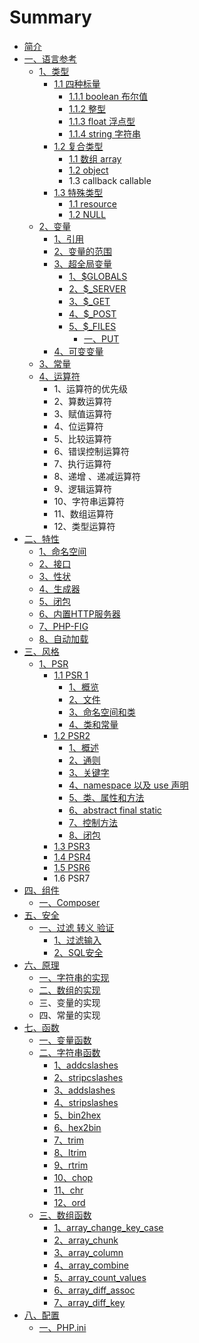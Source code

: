 # Summary

* [简介](README.md)
* [一、语言参考](yi-3001-yu-yan-can-kao.md)
  * [1、类型](yi-3001-yu-yan-can-kao/13001-lei-xing.md)
    * [1.1 四种标量](yi-3001-yu-yan-can-kao/13001-lei-xing/11-si-zhong-biao-liang.md)
      * [1.1.1 boolean 布尔值](yi-3001-yu-yan-can-kao/13001-lei-xing/11-si-zhong-biao-liang/111-boolean-bu-er-zhi.md)
      * [1.1.2 整型](yi-3001-yu-yan-can-kao/13001-lei-xing/11-si-zhong-biao-liang/112-zheng-xing.md)
      * [1.1.3 float 浮点型](yi-3001-yu-yan-can-kao/13001-lei-xing/11-si-zhong-biao-liang/113-float-fu-dian-xing.md)
      * [1.1.4 string 字符串](yi-3001-yu-yan-can-kao/13001-lei-xing/11-si-zhong-biao-liang/114-string-zi-fu-chuan.md)
    * [1.2 复合类型](yi-3001-yu-yan-can-kao/13001-lei-xing/12-fu-he-lei-xing.md)
      * [1.1 数组 array](yi-3001-yu-yan-can-kao/13001-lei-xing/12-fu-he-lei-xing/11-shu-zu-array.md)
      * [1.2 object](yi-3001-yu-yan-can-kao/13001-lei-xing/12-fu-he-lei-xing/12-object.md)
      * 1.3 callback callable
    * [1.3 特殊类型](yi-3001-yu-yan-can-kao/13001-lei-xing/13-te-shu-lei-xing.md)
      * [1.1 resource](yi-3001-yu-yan-can-kao/13001-lei-xing/13-te-shu-lei-xing/11-resource.md)
      * [1.2 NULL](yi-3001-yu-yan-can-kao/13001-lei-xing/13-te-shu-lei-xing/12-null.md)
  * [2、变量](yi-3001-yu-yan-can-kao/23001-bian-liang.md)
    * [1、引用](yi-3001-yu-yan-can-kao/23001-bian-liang/13001-yin-yong.md)
    * [2、变量的范围](yi-3001-yu-yan-can-kao/23001-bian-liang/23001-bian-liang-de-fan-wei.md)
    * [3、超全局变量](yi-3001-yu-yan-can-kao/23001-bian-liang/33001-chao-quan-ju-bian-liang.md)
      * [1、$GLOBALS](yi-3001-yu-yan-can-kao/23001-bian-liang/33001-chao-quan-ju-bian-liang/1-globals.md)
      * [2、$\_SERVER](yi-3001-yu-yan-can-kao/23001-bian-liang/33001-chao-quan-ju-bian-liang/2server.md)
      * [3、$\_GET](yi-3001-yu-yan-can-kao/23001-bian-liang/33001-chao-quan-ju-bian-liang/3get.md)
      * [4、$\_POST](yi-3001-yu-yan-can-kao/23001-bian-liang/33001-chao-quan-ju-bian-liang/4post.md)
      * [5、$\_FILES](yi-3001-yu-yan-can-kao/23001-bian-liang/33001-chao-quan-ju-bian-liang/5files.md)
        * [一、PUT](yi-3001-yu-yan-can-kao/23001-bian-liang/33001-chao-quan-ju-bian-liang/5files/yi-3001-put.md)
    * [4、可变变量](yi-3001-yu-yan-can-kao/23001-bian-liang/43001-ke-bian-bian-liang.md)
  * [3、常量](yi-3001-yu-yan-can-kao/33001-chang-liang.md)
  * [4、运算符](yi-3001-yu-yan-can-kao/43001-yun-suan-fu.md)
    * 1、运算符的优先级
    * 2、算数运算符
    * 3、赋值运算符
    * 4、位运算符
    * 5、比较运算符
    * 6、错误控制运算符
    * 7、执行运算符
    * 8、递增 、递减运算符
    * 9、逻辑运算符
    * 10、字符串运算符
    * 11、数组运算符
    * 12、类型运算符
* [二、特性](yi-3001-te-xing.md)
  * [1、命名空间](yi-3001-te-xing/13001-ming-ming-kong-jian.md)
  * [2、接口](yi-3001-te-xing/23001-jie-kou.md)
  * [3、性状](yi-3001-te-xing/33001-xing-zhuang.md)
  * [4、生成器](yi-3001-te-xing/43001-sheng-cheng-qi.md)
  * [5、闭包](yi-3001-te-xing/53001-bi-bao.md)
  * [6、内置HTTP服务器](yi-3001-te-xing/63001-nei-zhi-http-fu-wu-qi.md)
  * [7、PHP-FIG](yi-3001-te-xing/7php-fig.md)
  * [8、自动加载](yi-3001-te-xing/83001-zi-dong-jia-zai.md)
* [三、风格](er-3001-feng-ge.md)
  * [1、PSR](er-3001-feng-ge/1psr.md)
    * [1.1 PSR 1](er-3001-feng-ge/1psr/11-psr-1.md)
      * [1、概览](er-3001-feng-ge/1psr/11-psr-1/13001-gai-lan.md)
      * [2、文件](er-3001-feng-ge/1psr/11-psr-1/23001-wen-jian.md)
      * [3、命名空间和类](er-3001-feng-ge/1psr/11-psr-1/33001-ming-ming-kong-jian-he-lei.md)
      * [4、类和常量](er-3001-feng-ge/1psr/11-psr-1/43001-lei-he-chang-liang.md)
    * [1.2 PSR2](er-3001-feng-ge/1psr/12-psr2.md)
      * [1、概述](er-3001-feng-ge/1psr/12-psr2/13001-gai-shu.md)
      * [2、通则](er-3001-feng-ge/1psr/12-psr2/23001-tong-ze.md)
      * [3、关键字](er-3001-feng-ge/1psr/12-psr2/33001-guan-jian-zi.md)
      * [4、namespace 以及 use 声明](er-3001-feng-ge/1psr/12-psr2/4namespace-yi-ji-use-sheng-ming.md)
      * [5、类、属性和方法](er-3001-feng-ge/1psr/12-psr2/53001-lei-de-shu-xing-he-fang-fa.md)
      * [6、abstract final static](er-3001-feng-ge/1psr/12-psr2/6abstract-final-static.md)
      * [7、控制方法](er-3001-feng-ge/1psr/12-psr2/73001-kong-zhi-fang-fa.md)
      * [8、闭包](er-3001-feng-ge/1psr/12-psr2/83001-bi-bao.md)
    * [1.3 PSR3](er-3001-feng-ge/1psr/13-psr3.md)
    * [1.4 PSR4](er-3001-feng-ge/1psr/14-psr4.md)
    * [1.5 PSR6](er-3001-feng-ge/1psr/15-psr5.md)
    * 1.6 PSR7
* [四、组件](san-3001-zu-jian.md)
  * [一、Composer](san-3001-zu-jian/yi-3001-zu-jian.md)
* [五、安全](si-3001-an-quan.md)
  * [一、过滤 转义 验证](si-3001-an-quan/yi-3001-guo-lv-zhuan-yi.md)
    * [1、过滤输入](si-3001-an-quan/yi-3001-guo-lv-zhuan-yi/13001-guo-lv-shu-ru.md)
    * [2、SQL安全](si-3001-an-quan/yi-3001-guo-lv-zhuan-yi/2sqlan-quan.md)
* [六、原理](liu-3001-yuan-li.md)
  * [一、字符串的实现](liu-3001-yuan-li/yi-3001-zi-fu-chuan-de-shi-xian.md)
  * [二、数组的实现](liu-3001-yuan-li/er-3001-shu-zu-de-shi-xian.md)
  * 三、变量的实现
  * 四、常量的实现
* [七、函数](qi-3001-han-shu.md)
  * [一、变量函数](qi-3001-han-shu/yi-3001-bian-liang-han-shu.md)
  * [二、字符串函数](qi-3001-han-shu/er-3001-zi-fu-chuan-han-shu.md)
    * [1、addcslashes](qi-3001-han-shu/er-3001-zi-fu-chuan-han-shu/1addcslashes.md)
    * [2、stripcslashes](qi-3001-han-shu/er-3001-zi-fu-chuan-han-shu/2stripcslashes.md)
    * [3、addslashes ](qi-3001-han-shu/er-3001-zi-fu-chuan-han-shu/3addslaches.md)
    * [4、stripslashes](qi-3001-han-shu/er-3001-zi-fu-chuan-han-shu/4stripslashes.md)
    * [5、bin2hex](qi-3001-han-shu/er-3001-zi-fu-chuan-han-shu/5bin2hex.md)
    * [6、hex2bin](qi-3001-han-shu/er-3001-zi-fu-chuan-han-shu/6hex2bin.md)
    * [7、trim](qi-3001-han-shu/er-3001-zi-fu-chuan-han-shu/7trim.md)
    * [8、ltrim](qi-3001-han-shu/er-3001-zi-fu-chuan-han-shu/8ltrim.md)
    * [9、rtrim](qi-3001-han-shu/er-3001-zi-fu-chuan-han-shu/9rtrim.md)
    * [10、chop](qi-3001-han-shu/er-3001-zi-fu-chuan-han-shu/10chop.md)
    * [11、chr](qi-3001-han-shu/er-3001-zi-fu-chuan-han-shu/11chr.md)
    * [12、ord ](qi-3001-han-shu/er-3001-zi-fu-chuan-han-shu/12ord.md)
  * [三、数组函数](qi-3001-han-shu/san-3001-shu-zu-han-shu.md)
    * [1、array\_change\_key\_case](qi-3001-han-shu/san-3001-shu-zu-han-shu/1arraychange-key-case.md)
    * [2、array\_chunk](qi-3001-han-shu/san-3001-shu-zu-han-shu/2arraychunk.md)
    * [3、array\_column](qi-3001-han-shu/san-3001-shu-zu-han-shu/3arraycolumn.md)
    * [4、array\_combine](qi-3001-han-shu/san-3001-shu-zu-han-shu/4arraycombine.md)
    * [5、array\_count\_values](qi-3001-han-shu/san-3001-shu-zu-han-shu/arraycount-values.md)
    * [6、array\_diff\_assoc](qi-3001-han-shu/san-3001-shu-zu-han-shu/6arraydiffassoc.md)
    * [7、array\_diff\_key](qi-3001-han-shu/san-3001-shu-zu-han-shu/7arraydiffkey.md)
* [八、配置](ba-3001-pei-zhi.md)
  * [一、PHP.ini](ba-3001-pei-zhi/yi-3001-php-ini.md)

